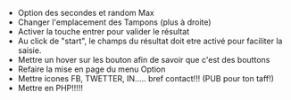 - Option des secondes et random Max
- Changer l'emplacement des Tampons (plus à droite)
- Activer la touche entrer pour valider le résultat
- Au click de "start", le champs du résultat doit etre activé pour faciliter la saisie.
- Mettre un hover sur les bouton afin de savoir que c'est des bouttons
- Refaire la mise en page du menu Option
- Mettre icones FB, TWETTER, IN..... bref contact!!! (PUB pour ton taff!)
- Mettre en PHP!!!!!
